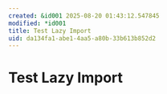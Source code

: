 ```yaml
---
created: &id001 2025-08-20 01:43:12.547845
modified: *id001
title: Test Lazy Import
uid: da134fa1-abe1-4aa5-a80b-33b613b852d2
---
```



# Test Lazy Import

